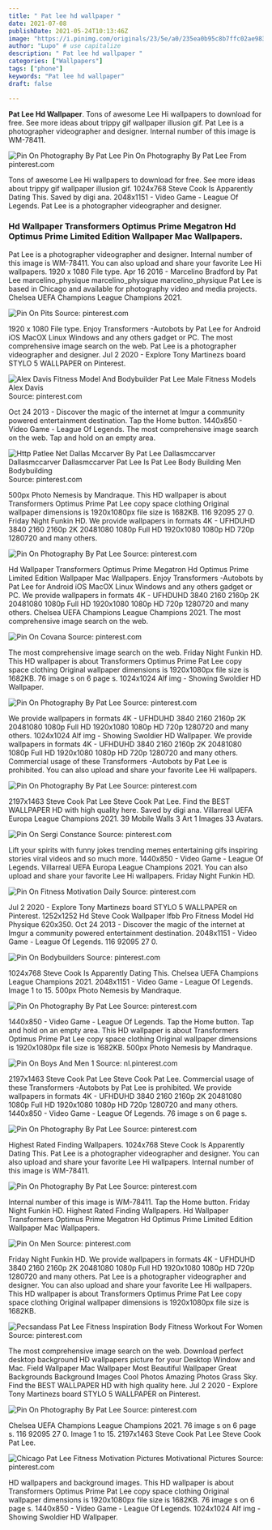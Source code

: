 ```yaml
---
title: " Pat lee hd wallpaper "
date: 2021-07-08
publishDate: 2021-05-24T10:13:46Z
image: "https://i.pinimg.com/originals/23/5e/a0/235ea0b95c8b7ffc02ae9837936564ce.jpg"
author: "Lupo" # use capitalize
description: " Pat lee hd wallpaper "
categories: ["Wallpapers"]
tags: ["phone"]
keywords: "Pat lee hd wallpaper"
draft: false

---
```



**Pat Lee Hd Wallpaper**. Tons of awesome Lee Hi wallpapers to download for free. See more ideas about trippy gif wallpaper illusion gif. Pat Lee is a photographer videographer and designer. Internal number of this image is WM-78411.

![Pin On Photography By Pat Lee](https://i.pinimg.com/originals/9b/56/94/9b5694b52c27c388d9373dc6eba8d173.jpg "Pin On Photography By Pat Lee")
Pin On Photography By Pat Lee From pinterest.com


Tons of awesome Lee Hi wallpapers to download for free. See more ideas about trippy gif wallpaper illusion gif. 1024x768 Steve Cook Is Apparently Dating This. Saved by digi ana. 2048x1151 - Video Game - League Of Legends. Pat Lee is a photographer videographer and designer.

### Hd Wallpaper Transformers Optimus Prime Megatron Hd Optimus Prime Limited Edition Wallpaper Mac Wallpapers.

Pat Lee is a photographer videographer and designer. Internal number of this image is WM-78411. You can also upload and share your favorite Lee Hi wallpapers. 1920 x 1080 File type. Apr 16 2016 - Marcelino Bradford by Pat Lee marcelino_physique marcelino_physique marcelino_physique Pat Lee is based in Chicago and available for photography video and media projects. Chelsea UEFA Champions League Champions 2021.


![Pin On Pits](https://i.pinimg.com/originals/bf/39/ad/bf39adc234f6d439654676231c99a82c.jpg "Pin On Pits")
Source: pinterest.com

1920 x 1080 File type. Enjoy Transformers -Autobots by Pat Lee for Android iOS MacOX Linux Windows and any others gadget or PC. The most comprehensive image search on the web. Pat Lee is a photographer videographer and designer. Jul 2 2020 - Explore Tony Martinezs board STYLO 5 WALLPAPER on Pinterest.

![Alex Davis Fitness Model And Bodybuilder Pat Lee Male Fitness Models Alex Davis](https://i.pinimg.com/originals/b6/5a/07/b65a077fd69fa4cbad7f1a15a41f63e8.jpg "Alex Davis Fitness Model And Bodybuilder Pat Lee Male Fitness Models Alex Davis")
Source: pinterest.com

Oct 24 2013 - Discover the magic of the internet at Imgur a community powered entertainment destination. Tap the Home button. 1440x850 - Video Game - League Of Legends. The most comprehensive image search on the web. Tap and hold on an empty area.

![Http Patlee Net Dallas Mccarver By Pat Lee Dallasmccarver Dallasmccarver Dallasmccarver Pat Lee Is Pat Lee Body Building Men Bodybuilding](https://i.pinimg.com/originals/bf/24/d1/bf24d1c4c7149c33bc7c70407ef3cf57.jpg "Http Patlee Net Dallas Mccarver By Pat Lee Dallasmccarver Dallasmccarver Dallasmccarver Pat Lee Is Pat Lee Body Building Men Bodybuilding")
Source: pinterest.com

500px Photo Nemesis by Mandraque. This HD wallpaper is about Transformers Optimus Prime Pat Lee copy space clothing Original wallpaper dimensions is 1920x1080px file size is 1682KB. 116 92095 27 0. Friday Night Funkin HD. We provide wallpapers in formats 4K - UFHDUHD 3840 2160 2160p 2K 20481080 1080p Full HD 1920x1080 1080p HD 720p 1280720 and many others.

![Pin On Photography By Pat Lee](https://i.pinimg.com/736x/d6/9e/4c/d69e4c8ea2a180ebcf6b5befa3892009.jpg "Pin On Photography By Pat Lee")
Source: pinterest.com

Hd Wallpaper Transformers Optimus Prime Megatron Hd Optimus Prime Limited Edition Wallpaper Mac Wallpapers. Enjoy Transformers -Autobots by Pat Lee for Android iOS MacOX Linux Windows and any others gadget or PC. We provide wallpapers in formats 4K - UFHDUHD 3840 2160 2160p 2K 20481080 1080p Full HD 1920x1080 1080p HD 720p 1280720 and many others. Chelsea UEFA Champions League Champions 2021. The most comprehensive image search on the web.

![Pin On Covana](https://i.pinimg.com/originals/dd/29/19/dd2919e81f0bab8d09061955e9216105.jpg "Pin On Covana")
Source: pinterest.com

The most comprehensive image search on the web. Friday Night Funkin HD. This HD wallpaper is about Transformers Optimus Prime Pat Lee copy space clothing Original wallpaper dimensions is 1920x1080px file size is 1682KB. 76 image s on 6 page s. 1024x1024 Alf img - Showing Swoldier HD Wallpaper.

![Pin On Photography By Pat Lee](https://i.pinimg.com/originals/1e/2c/34/1e2c349d8a89d98f878b35e75ab47bd3.jpg "Pin On Photography By Pat Lee")
Source: pinterest.com

We provide wallpapers in formats 4K - UFHDUHD 3840 2160 2160p 2K 20481080 1080p Full HD 1920x1080 1080p HD 720p 1280720 and many others. 1024x1024 Alf img - Showing Swoldier HD Wallpaper. We provide wallpapers in formats 4K - UFHDUHD 3840 2160 2160p 2K 20481080 1080p Full HD 1920x1080 1080p HD 720p 1280720 and many others. Commercial usage of these Transformers -Autobots by Pat Lee is prohibited. You can also upload and share your favorite Lee Hi wallpapers.

![Pin On Photography By Pat Lee](https://i.pinimg.com/originals/9b/56/94/9b5694b52c27c388d9373dc6eba8d173.jpg "Pin On Photography By Pat Lee")
Source: pinterest.com

2197x1463 Steve Cook Pat Lee Steve Cook Pat Lee. Find the BEST WALLPAPER HD with high quality here. Saved by digi ana. Villarreal UEFA Europa League Champions 2021. 39 Mobile Walls 3 Art 1 Images 33 Avatars.

![Pin On Sergi Constance](https://i.pinimg.com/736x/21/4e/ae/214eae14b6fbafb8c93637dad18f582f.jpg "Pin On Sergi Constance")
Source: pinterest.com

Lift your spirits with funny jokes trending memes entertaining gifs inspiring stories viral videos and so much more. 1440x850 - Video Game - League Of Legends. Villarreal UEFA Europa League Champions 2021. You can also upload and share your favorite Lee Hi wallpapers. Friday Night Funkin HD.

![Pin On Fitness Motivation Daily](https://i.pinimg.com/originals/cb/a7/a7/cba7a7422775a1eca48c8cd176b93dc1.jpg "Pin On Fitness Motivation Daily")
Source: pinterest.com

Jul 2 2020 - Explore Tony Martinezs board STYLO 5 WALLPAPER on Pinterest. 1252x1252 Hd Steve Cook Wallpaper Ifbb Pro Fitness Model Hd Physique 620x350. Oct 24 2013 - Discover the magic of the internet at Imgur a community powered entertainment destination. 2048x1151 - Video Game - League Of Legends. 116 92095 27 0.

![Pin On Bodybuilders](https://i.pinimg.com/originals/7f/b6/35/7fb6351eb1ec1b77c61a58a7f2a7d650.jpg "Pin On Bodybuilders")
Source: pinterest.com

1024x768 Steve Cook Is Apparently Dating This. Chelsea UEFA Champions League Champions 2021. 2048x1151 - Video Game - League Of Legends. Image 1 to 15. 500px Photo Nemesis by Mandraque.

![Pin On Photography By Pat Lee](https://i.pinimg.com/originals/bb/97/ff/bb97ff92887135db23c5a74f33a987e4.jpg "Pin On Photography By Pat Lee")
Source: pinterest.com

1440x850 - Video Game - League Of Legends. Tap the Home button. Tap and hold on an empty area. This HD wallpaper is about Transformers Optimus Prime Pat Lee copy space clothing Original wallpaper dimensions is 1920x1080px file size is 1682KB. 500px Photo Nemesis by Mandraque.

![Pin On Boys And Men 1](https://i.pinimg.com/474x/a9/b7/27/a9b727fc889efdc93ae8c553b9b50687.jpg "Pin On Boys And Men 1")
Source: nl.pinterest.com

2197x1463 Steve Cook Pat Lee Steve Cook Pat Lee. Commercial usage of these Transformers -Autobots by Pat Lee is prohibited. We provide wallpapers in formats 4K - UFHDUHD 3840 2160 2160p 2K 20481080 1080p Full HD 1920x1080 1080p HD 720p 1280720 and many others. 1440x850 - Video Game - League Of Legends. 76 image s on 6 page s.

![Pin On Photography By Pat Lee](https://i.pinimg.com/originals/87/ce/2f/87ce2f923f0660e1f5c5f3e8a8e78967.jpg "Pin On Photography By Pat Lee")
Source: pinterest.com

Highest Rated Finding Wallpapers. 1024x768 Steve Cook Is Apparently Dating This. Pat Lee is a photographer videographer and designer. You can also upload and share your favorite Lee Hi wallpapers. Internal number of this image is WM-78411.

![Pin On Photography By Pat Lee](https://i.pinimg.com/originals/ce/9b/79/ce9b79459a782f6a659359fd31d46c91.jpg "Pin On Photography By Pat Lee")
Source: pinterest.com

Internal number of this image is WM-78411. Tap the Home button. Friday Night Funkin HD. Highest Rated Finding Wallpapers. Hd Wallpaper Transformers Optimus Prime Megatron Hd Optimus Prime Limited Edition Wallpaper Mac Wallpapers.

![Pin On Men](https://i.pinimg.com/originals/bd/d3/1b/bdd31b4a31914f08f852b9df436e74c7.jpg "Pin On Men")
Source: pinterest.com

Friday Night Funkin HD. We provide wallpapers in formats 4K - UFHDUHD 3840 2160 2160p 2K 20481080 1080p Full HD 1920x1080 1080p HD 720p 1280720 and many others. Pat Lee is a photographer videographer and designer. You can also upload and share your favorite Lee Hi wallpapers. This HD wallpaper is about Transformers Optimus Prime Pat Lee copy space clothing Original wallpaper dimensions is 1920x1080px file size is 1682KB.

![Pecsandass Pat Lee Fitness Inspiration Body Fitness Workout For Women](https://i.pinimg.com/originals/24/a7/f2/24a7f2efd9517f47bfe704e0a2bd165d.jpg "Pecsandass Pat Lee Fitness Inspiration Body Fitness Workout For Women")
Source: pinterest.com

The most comprehensive image search on the web. Download perfect desktop background HD wallpapers picture for your Desktop Window and Mac. Field Wallpaper Mac Wallpaper Most Beautiful Wallpaper Great Backgrounds Background Images Cool Photos Amazing Photos Grass Sky. Find the BEST WALLPAPER HD with high quality here. Jul 2 2020 - Explore Tony Martinezs board STYLO 5 WALLPAPER on Pinterest.

![Pin On Photography By Pat Lee](https://i.pinimg.com/originals/3f/b9/05/3fb9054371dda24ad0bf9654902169bd.jpg "Pin On Photography By Pat Lee")
Source: pinterest.com

Chelsea UEFA Champions League Champions 2021. 76 image s on 6 page s. 116 92095 27 0. Image 1 to 15. 2197x1463 Steve Cook Pat Lee Steve Cook Pat Lee.

![Chicago Pat Lee Fitness Motivation Pictures Motivational Pictures](https://i.pinimg.com/originals/23/5e/a0/235ea0b95c8b7ffc02ae9837936564ce.jpg "Chicago Pat Lee Fitness Motivation Pictures Motivational Pictures")
Source: pinterest.com

HD wallpapers and background images. This HD wallpaper is about Transformers Optimus Prime Pat Lee copy space clothing Original wallpaper dimensions is 1920x1080px file size is 1682KB. 76 image s on 6 page s. 1440x850 - Video Game - League Of Legends. 1024x1024 Alf img - Showing Swoldier HD Wallpaper.

